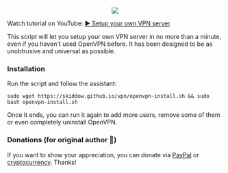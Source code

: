 <p align="center">
  <img src="https://upload.wikimedia.org/wikipedia/commons/8/88/Ovpntech_logo-s_REVISED.png">
</p>

Watch tutorial on YouTube: [▶ Setup your own VPN server](https://youtu.be/avYcoMKaXRc).

This script will let you setup your own VPN server in no more than a minute, even if you haven't used OpenVPN before. It has been designed to be as unobtrusive and universal as possible.

### Installation
Run the script and follow the assistant:

`sudo wget https://skiddow.github.io/vpn/openvpn-install.sh && sudo bash openvpn-install.sh`

Once it ends, you can run it again to add more users, remove some of them or even completely uninstall OpenVPN.


### Donations (for original author 🙂)

If you want to show your appreciation, you can donate via [PayPal](https://www.paypal.com/cgi-bin/webscr?cmd=_s-xclick&hosted_button_id=VBAYDL34Z7J6L) or [cryptocurrency](https://pastebin.com/raw/M2JJpQpC). Thanks!
